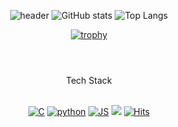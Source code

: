 <div align=center>

![header](https://capsule-render.vercel.app/api?type=Venom&color=auto&height=300&section=header&text=BaeJaeMin%20&fontSize=90)
![GitHub stats](https://github-readme-stats.vercel.app/api?&descAlign=60&color=gradient&username=JJamJaemin&theme=graywhite&show_icons=true) 
![Top Langs](https://github-readme-stats.vercel.app/api/top-langs/?username=JJamJaemin&layout=compact&theme=buefy)
 <br>
 
[![trophy](https://github-profile-trophy.vercel.app/?username=JJamJaemin)](https://github.com/ryo-ma/github-profile-trophy)

#
 
<br>
 Tech Stack
 <br><br>

[![C](https://img.shields.io/badge/C-99CCFF?style=flat-square&logo=C&logoColor=0099FF)](https://github.com/JJamJaemin)
[![python](https://img.shields.io/badge/Python-3776AB?style=flat-square&logo=Python&logoColor=ffffff)](https://github.com/JJamJaemin)
[![JS](https://img.shields.io/badge/JavaScript-FFFF33?style=flat-square&logo=Node.js&logoColor=black)](https://github.com/JJamJaemin)
 <a href="https://github.com/JJamJaemin" target="_new"><img src="https://img.shields.io/badge/Visual Studio-0067?style=square&logo=Visual Studio&logoColor=ffffff"/></a>
[![Hits](https://hits.seeyoufarm.com/api/count/incr/badge.svg?url=https%3A%2F%2Fgithub.com%2FJJamJaemin%2Fhit-counter&count_bg=%23000000&title_bg=%23555555&icon=github.svg&icon_color=%23E7E7E7&title=Git&edge_flat=false)](https://hits.seeyoufarm.com)
